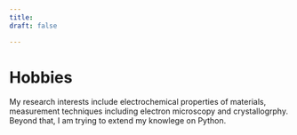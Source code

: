 ```yaml
---
title:
draft: false

---
```


# Hobbies

My research interests include electrochemical properties of materials, measurement techniques including electron microscopy and crystallogrphy. Beyond that, I am trying to extend my knowlege on Python. 
